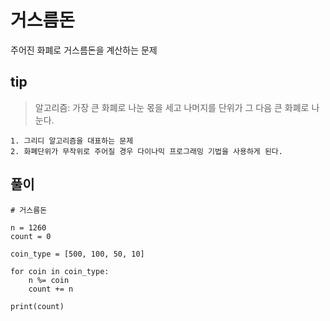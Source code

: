 # 거스름돈

주어진 화폐로 거스름돈을 계산하는 문제

## tip

> 알고리즘: 가장 큰 화폐로 나눈 몫을 세고 나머지를 단위가 그 다음 큰 화폐로 나눈다.

~~~
1. 그리디 알고리즘을 대표하는 문제
2. 화폐단위가 무작위로 주어질 경우 다이나믹 프로그래밍 기법을 사용하게 된다.
~~~

## 풀이

~~~
# 거스름돈

n = 1260
count = 0

coin_type = [500, 100, 50, 10]

for coin in coin_type:
    n %= coin
    count += n

print(count)
~~~